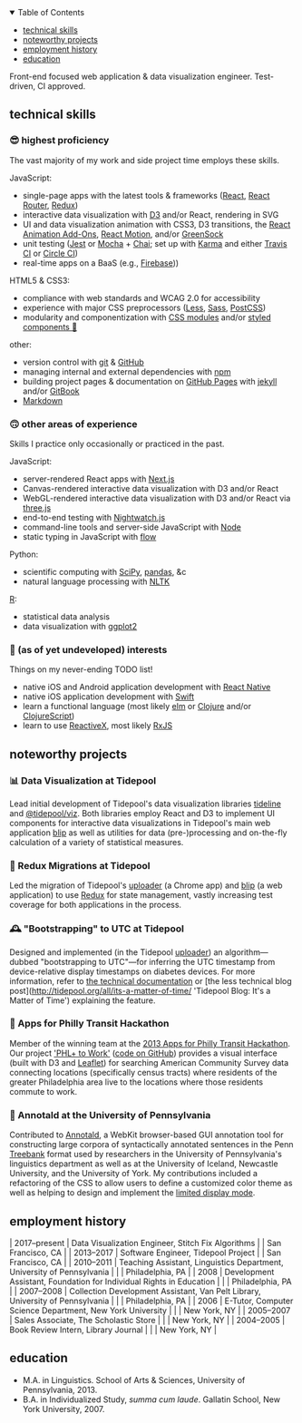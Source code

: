 <details open>
  <summary>Table of Contents</summary>
  <ul>
    <li><a href="#technical-skills">technical skills</a></li>
    <li><a href="#noteworthy-projects">noteworthy projects</a></li>
    <li><a href="#employment-history">employment history</a></li>
    <li><a href="#education">education</a></li>
  </ul>
</details>

<span class="mission">Front-end focused web application & data visualization engineer. Test-driven, CI approved.</span>

## technical skills

### 😎 highest proficiency

<span class="skills-explainer">The vast majority of my work and side project time employs these skills.</span>

JavaScript:

  - single-page apps with the latest tools & frameworks ([React](https://facebook.github.io/react/ 'React'), [React Router](https://github.com/reactjs/react-router#readme 'GitHub: React Router README'), [Redux](http://redux.js.org/ 'redux'))
  - interactive data visualization with [D3](https://d3js.org/ 'D3: Data-Driven Documents') and/or React, rendering in SVG
  - UI and data visualization animation with CSS3, D3 transitions, the [React Animation Add-Ons](https://facebook.github.io/react/docs/animation.html 'React Animation Add-Ons'), [React Motion](https://github.com/chenglou/react-motion 'GitHub: React Motion'), and/or [GreenSock](https://greensock.com/ 'GreenSock')
  - unit testing ([Jest](https://facebook.github.io/jest/ 'Jest: Painless JavaScript testing') or [Mocha](https://mochajs.org/ 'Mocha JavaScript test framework') + [Chai](http://chaijs.com/ 'Chai assertion library'); set up with [Karma](https://karma-runner.github.io/1.0/index.html 'Karma test runner') and either [Travis CI](https://travis-ci.org/ 'Travis CI') or [Circle CI](https://circleci.com/ 'CircleCI'))
  - real-time apps on a BaaS (e.g., [Firebase](https://firebase.google.com/ 'Firebase')))

HTML5 & CSS3:

  - compliance with web standards and WCAG 2.0 for accessibility
  - experience with major CSS preprocessors ([Less](http://lesscss.org/ 'Less CSS'), [Sass](http://sass-lang.com/ 'Sass: CSS with superpowers'), [PostCSS](http://postcss.org/ 'PostCSS'))
  - modularity and componentization with [CSS modules](https://github.com/css-modules/css-modules#readme 'GitHub: CSS modules README') and/or [styled components 💅](https://github.com/styled-components/styled-components 'GitHub: styled-components 💅')

other:

  - version control with [git](https://git-scm.com/ 'git') & [GitHub](https://github.com/ 'GitHub')
  - managing internal and external dependencies with [npm](https://www.npmjs.com/ 'npm')
  - building project pages & documentation on [GitHub Pages](https://pages.github.com/ 'GitHub Pages') with [jekyll](https://jekyllrb.com/ 'jekyll') and/or [GitBook](https://github.com/GitbookIO/gitbook#readme 'GitHub: GitBook README')
  - [Markdown](https://daringfireball.net/projects/markdown/ 'Markdown')

### 🙃 other areas of experience

<span class="skills-explainer">Skills I practice only occasionally or practiced in the past.</span>

JavaScript:

  - server-rendered React apps with [Next.js](https://github.com/zeit/next.js/ 'GitHub: Next.js')
  - Canvas-rendered interactive data visualization with D3 and/or React
  - WebGL-rendered interactive data visualization with D3 and/or React via [three.js](https://threejs.org/ 'three.js')
  - end-to-end testing with [Nightwatch.js](http://nightwatchjs.org/ 'Nightwatch.js')
  - command-line tools and server-side JavaScript with [Node](https://nodejs.org/en/ 'node JavaScript runtime')
  - static typing in JavaScript with [flow](https://flowtype.org/ 'flow: a static type checker for JavaScript')

Python:

  - scientific computing with [SciPy](https://www.scipy.org/ 'SciPy'), [pandas](http://pandas.pydata.org/ 'pandas: Python data analysis library'), &c
  - natural language processing with [NLTK](http://www.nltk.org/ 'Python natural language toolkit')

[R](https://www.r-project.org/ 'The R project for statistical computing'):

  - statistical data analysis
  - data visualization with [ggplot2](http://ggplot2.org/ 'ggplot2')

### 🤔 (as of yet undeveloped) interests

<span class="skills-explainer">Things on my never-ending TODO list!</span>

- native iOS and Android application development with [React Native](https://facebook.github.io/react-native/ 'React Native')
- native iOS application development with [Swift](https://developer.apple.com/swift/ 'Swift programming language')
- learn a functional language (most likely [elm](http://elm-lang.org/ 'elm: the best of functional programming in your browser') or [Clojure](https://clojure.org/ 'Clojure') and/or [ClojureScript](http://clojure.org/about/clojurescript 'ClojureScript'))
- learn to use [ReactiveX](http://reactivex.io/ 'ReactiveX'), most likely [RxJS](https://github.com/ReactiveX/rxjs 'GitHub: RxJS')

## noteworthy projects

### 📊 Data Visualization at Tidepool

Lead initial development of Tidepool's data visualization libraries [tideline](https://github.com/tidepool-org/tideline 'GitHub: tideline') and [@tidepool/viz](https://github.com/tidepool-org/viz 'GitHub: @tidepool/viz'). Both libraries employ React and D3 to implement UI components for interactive data visualizations in Tidepool's main web application [blip](https://github.com/tidepool-org/blip 'GitHub: blip') as well as utilities for data (pre-)processing and on-the-fly calculation of a variety of statistical measures.

### 🚀 Redux Migrations at Tidepool

Led the migration of Tidepool's [uploader](https://github.com/tidepool-org/chrome-uploader 'GitHub: chrome-uploader') (a Chrome app) and [blip](https://github.com/tidepool-org/blip 'GitHub: blip') (a web application) to use [Redux](http://redux.js.org/ 'Redux') for state management, vastly increasing test coverage for both applications in the process.

### 🕰 "Bootstrapping" to UTC at Tidepool

Designed and implemented (in the Tidepool [uploader](https://github.com/tidepool-org/chrome-uploader 'GitHub: chrome-uploader')) an algorithm—dubbed "bootstrapping to UTC"—for inferring the UTC timestamp from device-relative display timestamps on diabetes devices. For more information, refer to [the technical documentation](http://developer.tidepool.io/chrome-uploader/docs/BootstrappingToUTC.html 'BtUTC technical documentation') or [the less technical blog post](http://tidepool.org/all/its-a-matter-of-time/ 'Tidepool Blog: It's a Matter of Time') explaining the feature.

### 🚎 Apps for Philly Transit Hackathon

Member of the winning team at the [2013 Apps for Philly Transit Hackathon](http://technical.ly/philly/2013/10/02/apps-philly-transit-hackathon-winners/ 'Technically Philly: 2013 Apps for Philly Transit Hackathon Winners'). Our project ['PHL+ to Work'](http://janabeck.com/PHLWork/ 'PHL+ to Work') ([code on GitHub](https://github.com/jebeck/PHLWork 'GitHub: PHLWork')) provides a visual interface (built with D3 and [Leaflet](http://leafletjs.com/ 'Leaflet')) for searching American Community Survey data connecting locations (specifically census tracts) where residents of the greater Philadelphia area live to the locations where those residents commute to work.

### 🌳 Annotald at the University of Pennsylvania

Contributed to [Annotald](http://annotald.github.io/ 'Annotald'), a WebKit browser-based GUI annotation tool for constructing large corpora of syntactically annotated sentences in the Penn [Treebank](https://en.wikipedia.org/wiki/Treebank 'Wikipedia: Treebank') format used by researchers in the University of Pennsylvania's linguistics department as well as at the University of Iceland, Newcastle University, and the University of York. My contributions included a refactoring of the CSS to allow users to define a customized color theme as well as helping to design and implement the [limited display mode](http://annotald.github.io/user.html#limiteddisplay 'Annotald User Manual: limited display mode').

## employment history

| 2017–present | Data Visualization Engineer, Stitch Fix Algorithms
| | San Francisco, CA |
| 2013–2017 | Software Engineer, Tidepool Project
| | San Francisco, CA |
| 2010–2011 | Teaching Assistant, Linguistics Department, University of Pennsylvania |
| | Philadelphia, PA |
| 2008 | Development Assistant, Foundation for Individual Rights in Education |
| | Philadelphia, PA |
| 2007–2008 | Collection Development Assistant, Van Pelt Library, University of Pennsylvania |
| | Philadelphia, PA |
| 2006 | E-Tutor, Computer Science Department, New York University |
| | New York, NY |
| 2005–2007 | Sales Associate, The Scholastic Store |
| | New York, NY |
| 2004–2005 | Book Review Intern, Library Journal |
| | New York, NY |

## education

- M.A. in Linguistics. School of Arts & Sciences, University of Pennsylvania, 2013.
- B.A. in Individualized Study, *summa cum laude*. Gallatin School, New York University, 2007.
